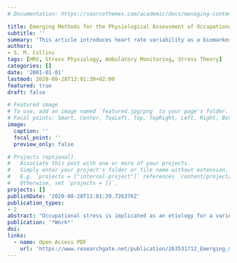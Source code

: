 ```yaml
---
# Documentation: https://sourcethemes.com/academic/docs/managing-content/

title: Emerging Methods for the Physiological Assessment of Occupational Stress
subtitle: ''
summary: 'This article introduces heart rate variability as a biomarker for the assessment of occupational stress based on its physiological robustness combined with the ability to monitor workers while they are on the job.'
authors:
- S. M. Collins
tags: [HRV, Stress Physiology, Ambulatory Monitoring, Stress Theory]
categories: []
date: '2001-01-01'
lastmod: 2020-08-28T13:01:30+02:00
featured: true
draft: false

# Featured image
# To use, add an image named `featured.jpg/png` to your page's folder.
# Focal points: Smart, Center, TopLeft, Top, TopRight, Left, Right, BottomLeft, Bottom, BottomRight.
image:
  caption: ''
  focal_point: ''
  preview_only: false

# Projects (optional).
#   Associate this post with one or more of your projects.
#   Simply enter your project's folder or file name without extension.
#   E.g. `projects = ["internal-project"]` references `content/project/deep-learning/index.md`.
#   Otherwise, set `projects = []`.
projects: []
publishDate: '2020-08-28T11:01:29.726376Z'
publication_types:
- 2
abstract: "Occupational stress is implicated as an etiology for a variety of diseases. Many of the etiological theories surrounding these associations incriminate some deviation of autonomic nervous system activity. New methods of analyzing cardiovascular data obtained from a Holter monitor provide a window into a worker's autonomic nervous system throughout the day, in many cases for two days. These methods allow a variety of comparisons, for example, between workers of varying job stress levels, between work days and rest days, day and night, and between high stress and low stress periods. Identifying altered autonomic nervous system activity patterns throughout the day may: 1. provide insight into the etiology of stress related pathologies; 2. allow quantification of exposure; 3. investigate possible interaction effects of different exposures; 4. lead to monitoring methods capable of identifying whether an employee's job stress is increasing his or her risk for disease."
publication: '*Work*'
doi: 
links:
  - name: Open Access PDF
    url: 'https://www.researchgate.net/publication/263531712_Emerging_methods_for_the_physiological_assessment_of_occupational'
---
```

